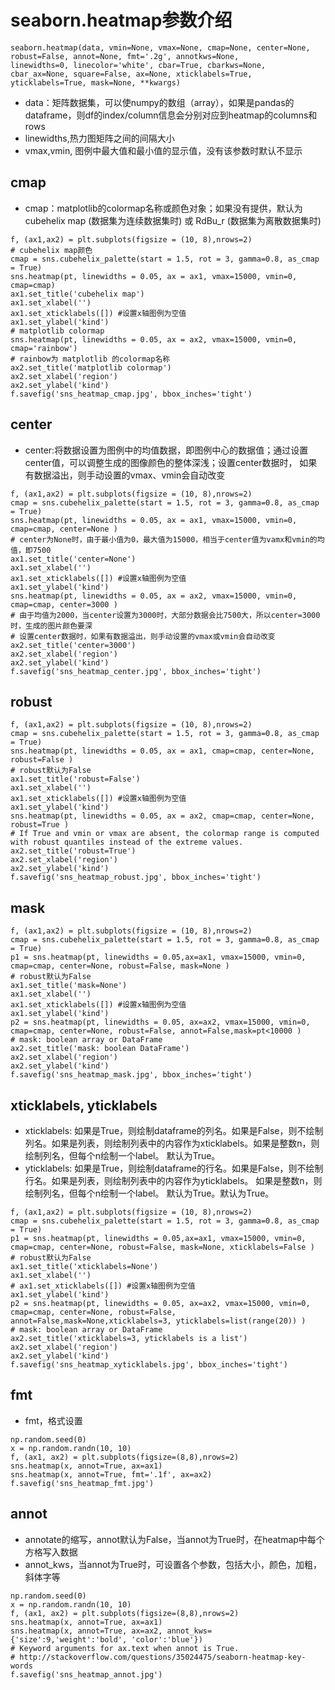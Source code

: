 # seaborn.heatmap参数介绍

```
seaborn.heatmap(data, vmin=None, vmax=None, cmap=None, center=None, robust=False, annot=None, fmt='.2g', annotkws=None, 
linewidths=0, linecolor='white', cbar=True, cbarkws=None, cbar_ax=None, square=False, ax=None, xticklabels=True, 
yticklabels=True, mask=None, **kwargs)

```
- data：矩阵数据集，可以使numpy的数组（array），如果是pandas的dataframe，则df的index/column信息会分别对应到heatmap的columns和rows
- linewidths,热力图矩阵之间的间隔大小
- vmax,vmin, 图例中最大值和最小值的显示值，没有该参数时默认不显示

## cmap
- cmap：matplotlib的colormap名称或颜色对象；如果没有提供，默认为cubehelix map (数据集为连续数据集时) 或 RdBu_r (数据集为离散数据集时)
```
f, (ax1,ax2) = plt.subplots(figsize = (10, 8),nrows=2)
# cubehelix map颜色
cmap = sns.cubehelix_palette(start = 1.5, rot = 3, gamma=0.8, as_cmap = True)
sns.heatmap(pt, linewidths = 0.05, ax = ax1, vmax=15000, vmin=0, cmap=cmap)
ax1.set_title('cubehelix map')
ax1.set_xlabel('')
ax1.set_xticklabels([]) #设置x轴图例为空值
ax1.set_ylabel('kind')
# matplotlib colormap
sns.heatmap(pt, linewidths = 0.05, ax = ax2, vmax=15000, vmin=0, cmap='rainbow') 
# rainbow为 matplotlib 的colormap名称
ax2.set_title('matplotlib colormap')
ax2.set_xlabel('region')
ax2.set_ylabel('kind')
f.savefig('sns_heatmap_cmap.jpg', bbox_inches='tight')

```

## center
- center:将数据设置为图例中的均值数据，即图例中心的数据值；通过设置center值，可以调整生成的图像颜色的整体深浅；设置center数据时，
如果有数据溢出，则手动设置的vmax、vmin会自动改变
```
f, (ax1,ax2) = plt.subplots(figsize = (10, 8),nrows=2)
cmap = sns.cubehelix_palette(start = 1.5, rot = 3, gamma=0.8, as_cmap = True)
sns.heatmap(pt, linewidths = 0.05, ax = ax1, vmax=15000, vmin=0, cmap=cmap, center=None )
# center为None时，由于最小值为0，最大值为15000，相当于center值为vamx和vmin的均值，即7500
ax1.set_title('center=None')
ax1.set_xlabel('')
ax1.set_xticklabels([]) #设置x轴图例为空值
ax1.set_ylabel('kind')
sns.heatmap(pt, linewidths = 0.05, ax = ax2, vmax=15000, vmin=0, cmap=cmap, center=3000 ) 
# 由于均值为2000，当center设置为3000时，大部分数据会比7500大，所以center=3000时，生成的图片颜色要深
# 设置center数据时，如果有数据溢出，则手动设置的vmax或vmin会自动改变
ax2.set_title('center=3000')
ax2.set_xlabel('region')
ax2.set_ylabel('kind')
f.savefig('sns_heatmap_center.jpg', bbox_inches='tight')
```

## robust
```
f, (ax1,ax2) = plt.subplots(figsize = (10, 8),nrows=2)
cmap = sns.cubehelix_palette(start = 1.5, rot = 3, gamma=0.8, as_cmap = True)
sns.heatmap(pt, linewidths = 0.05, ax = ax1, cmap=cmap, center=None, robust=False )
# robust默认为False
ax1.set_title('robust=False')
ax1.set_xlabel('')
ax1.set_xticklabels([]) #设置x轴图例为空值
ax1.set_ylabel('kind')
sns.heatmap(pt, linewidths = 0.05, ax = ax2, cmap=cmap, center=None, robust=True ) 
# If True and vmin or vmax are absent, the colormap range is computed with robust quantiles instead of the extreme values.
ax2.set_title('robust=True')
ax2.set_xlabel('region')
ax2.set_ylabel('kind')
f.savefig('sns_heatmap_robust.jpg', bbox_inches='tight')

```

## mask
```
f, (ax1,ax2) = plt.subplots(figsize = (10, 8),nrows=2)
cmap = sns.cubehelix_palette(start = 1.5, rot = 3, gamma=0.8, as_cmap = True)
p1 = sns.heatmap(pt, linewidths = 0.05,ax=ax1, vmax=15000, vmin=0, cmap=cmap, center=None, robust=False, mask=None )
# robust默认为False
ax1.set_title('mask=None')
ax1.set_xlabel('')
ax1.set_xticklabels([]) #设置x轴图例为空值
ax1.set_ylabel('kind')
p2 = sns.heatmap(pt, linewidths = 0.05, ax=ax2, vmax=15000, vmin=0, cmap=cmap, center=None, robust=False, annot=False,mask=pt<10000 ) 
# mask: boolean array or DataFrame
ax2.set_title('mask: boolean DataFrame')
ax2.set_xlabel('region')
ax2.set_ylabel('kind')
f.savefig('sns_heatmap_mask.jpg', bbox_inches='tight')

```

## xticklabels, yticklabels
- xticklabels: 如果是True，则绘制dataframe的列名。如果是False，则不绘制列名。如果是列表，则绘制列表中的内容作为xticklabels。如果是整数n，则绘制列名，但每个n绘制一个label。 默认为True。
- yticklabels: 如果是True，则绘制dataframe的行名。如果是False，则不绘制行名。如果是列表，则绘制列表中的内容作为yticklabels。 如果是整数n，则绘制列名，但每个n绘制一个label。 默认为True。默认为True。
```
f, (ax1,ax2) = plt.subplots(figsize = (10, 8),nrows=2)
cmap = sns.cubehelix_palette(start = 1.5, rot = 3, gamma=0.8, as_cmap = True)
p1 = sns.heatmap(pt, linewidths = 0.05,ax=ax1, vmax=15000, vmin=0, cmap=cmap, center=None, robust=False, mask=None, xticklabels=False )
# robust默认为False
ax1.set_title('xticklabels=None')
ax1.set_xlabel('')
# ax1.set_xticklabels([]) #设置x轴图例为空值
ax1.set_ylabel('kind')
p2 = sns.heatmap(pt, linewidths = 0.05, ax=ax2, vmax=15000, vmin=0, cmap=cmap, center=None, robust=False, annot=False,mask=None,xticklabels=3, yticklabels=list(range(20)) ) 
# mask: boolean array or DataFrame
ax2.set_title('xticklabels=3, yticklabels is a list')
ax2.set_xlabel('region')
ax2.set_ylabel('kind')
f.savefig('sns_heatmap_xyticklabels.jpg', bbox_inches='tight')
```

## fmt
- fmt，格式设置
```
np.random.seed(0)
x = np.random.randn(10, 10)
f, (ax1, ax2) = plt.subplots(figsize=(8,8),nrows=2)
sns.heatmap(x, annot=True, ax=ax1)
sns.heatmap(x, annot=True, fmt='.1f', ax=ax2)
f.savefig('sns_heatmap_fmt.jpg')

```

## annot
- annotate的缩写，annot默认为False，当annot为True时，在heatmap中每个方格写入数据
- annot_kws，当annot为True时，可设置各个参数，包括大小，颜色，加粗，斜体字等
```
np.random.seed(0)
x = np.random.randn(10, 10)
f, (ax1, ax2) = plt.subplots(figsize=(8,8),nrows=2)
sns.heatmap(x, annot=True, ax=ax1)
sns.heatmap(x, annot=True, ax=ax2, annot_kws={'size':9,'weight':'bold', 'color':'blue'})
# Keyword arguments for ax.text when annot is True.
# http://stackoverflow.com/questions/35024475/seaborn-heatmap-key-words
f.savefig('sns_heatmap_annot.jpg')

```
